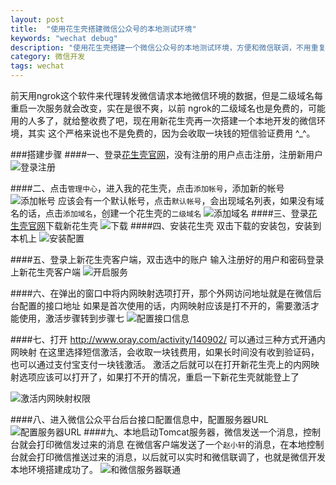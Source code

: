 ```yaml
---
layout: post
title:  "使用花生壳搭建微信公众号的本地测试环境"
keywords: "wechat debug"
description: "使用花生壳搭建一个微信公众号的本地测试环境，方便和微信联调，不用重复向测试环境提交代码进行测试"
category: 微信开发
tags: wechat
---
```

前天用ngrok这个软件来代理转发微信请求本地微信环境的数据，但是二级域名每重启一次服务就会改变，实在是很不爽，以前
ngrok的二级域名也是免费的，可能用的人多了，就给整收费了吧，现在用新花生壳再一次搭建一个本地开发的微信环境，其实
这个严格来说也不是免费的，因为会收取一块钱的短信验证费用 ^_^。

###搭建步骤
####一、登录[花生壳官网](http://hsk.oray.com/)，没有注册的用户点击注册，注册新用户
![登录注册](http://i1.tietuku.com/ca7276ef94614343.png)

####二、点击`管理中心`，进入我的花生壳，点击`添加帐号`，添加新的帐号
![添加帐号](http://i1.tietuku.com/8fcc5c6fa0303f8c.png)
应该会有一个默认帐号，点击`默认帐号`，会出现域名列表，如果没有域名的话，点击`添加域名`，创建一个花生壳的`二级域名`
![添加域名](http://i1.tietuku.com/007820205eff83f8.png)
####三、登录[花生壳官网](http://hsk.oray.com/)下载新花生壳
![下载](http://i1.tietuku.com/21226425440dd5b8.jpg)
####四、安装花生壳
双击下载的安装包，安装到本机上
![安装配置](http://i1.tietuku.com/c92b1be2c6616b92.png)

####五、登录上新花生壳客户端，双击选中的账户
输入注册好的用户和密码登录上新花生壳客户端
![开启服务](http://i1.tietuku.com/1e0c8a4e9c08483a.png)

####六、在弹出的窗口中将内网映射选项打开，那个外网访问地址就是在微信后台配置的接口地址
如果是首次使用的话，内网映射应该是打不开的，需要激活才能使用，激活步骤转到步骤七
![配置接口信息](http://i1.tietuku.com/2172fc5eb39d7a96.png)

####七、打开 http://www.oray.com/activity/140902/ 可以通过三种方式开通内网映射
在这里选择短信激活，会收取一块钱费用，如果长时间没有收到验证码，也可以通过支付宝支付一块钱激活。
激活之后就可以在打开新花生壳上的内网映射选项应该可以打开了，如果打不开的情况，重启一下新花生壳就能登上了

![激活内网映射权限](http://i1.tietuku.com/f122a2a40782e5e6.png)

####八、进入微信公众平台后台接口配置信息中，配置服务器URL
![配置服务器URL](http://i1.tietuku.com/bc89b32d68437d27.png)
####九、本地启动Tomcat服务器，微信发送一个消息，控制台就会打印微信发过来的消息
在微信客户端发送了一个`赵小轩`的消息，在本地控制台就会打印微信推送过来的消息，以后就可以实时和微信联调了，也就是微信开发本地环境搭建成功了。
![和微信服务器联通](http://i3.tietuku.com/cd0dda088c781086.png)



